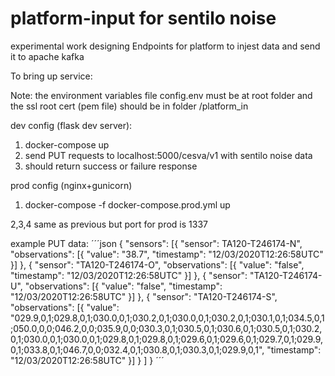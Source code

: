 # platform-input for sentilo noise

experimental work
designing Endpoints for platform to injest data and send it to apache kafka

To bring up service:

Note: the environment variables file config.env must be at root folder and
the ssl root cert (pem file) should be in folder /platform_in

dev config (flask dev server):

1. docker-compose up
2. send PUT requests to localhost:5000/cesva/v1 with sentilo noise data
3. should return success or failure response

prod config (nginx+gunicorn)

1. docker-compose -f docker-compose.prod.yml up

2,3,4 same as previous but port  for prod is 1337

example PUT data:
´´´json
{
	"sensors": [{
			"sensor": TA120-T246174-N",
			"observations": [{
				"value": "38.7",
				"timestamp": "12/03/2020T12:26:58UTC"
			}]
		},
		{
			"sensor": "TA120-T246174-O",
			"observations": [{
				"value": "false",
				"timestamp": "12/03/2020T12:26:58UTC"
			}]
		},
		{
			"sensor": "TA120-T246174-U",
			"observations": [{
				"value": "false",
				"timestamp": "12/03/2020T12:26:58UTC"
			}]
		},
		{
			"sensor": "TA120-T246174-S",
			"observations": [{
				"value": "029.9,0,1;029.8,0,1;030.0,0,1;030.2,0,1;030.0,0,1;030.2,0,1;030.1,0,1;034.5,0,1;050.0,0,0;046.2,0,0;035.9,0,0;030.3,0,1;030.5,0,1;030.6,0,1;030.5,0,1;030.2,0,1;030.0,0,1;030.0,0,1;029.8,0,1;029.8,0,1;029.6,0,1;029.6,0,1;029.7,0,1;029.9,0,1;033.8,0,1;046.7,0,0;032.4,0,1;030.8,0,1;030.3,0,1;029.9,0,1",
				"timestamp": "12/03/2020T12:26:58UTC"
			}]
		}
	]
}
´´´


